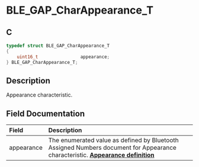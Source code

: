 # BLE_GAP_CharAppearance_T

## C

```c
typedef struct BLE_GAP_CharAppearance_T
{
    uint16_t                appearance;
} BLE_GAP_CharAppearance_T;
```

## Description

Appearance characteristic.


## Field Documentation

|Field|Description|
|:---|:---|
|appearance|The enumerated value as defined by Bluetooth Assigned Numbers document for Appearance characteristic. **[Appearance definition](GUID-D125471C-5A76-4F86-ADB3-9FCF160CA3F6.md)**|
